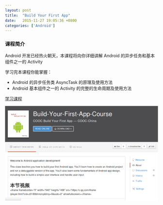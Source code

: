 ```yaml
---
layout: post
title:  "Build Your First App"
date:   2015-11-27 19:05:36 +0800
categories: ['Android']
---
```


### 课程简介

Android 开发已经热火朝天，本课程将向你详细讲解 Android 的异步任务和基本组件之一的 Activity

学习完本课程你能掌握：

* Android 的异步任务类 AsyncTask 的原理及使用方法
* Android 基本组件之一的 Activity 的完整的生命周期及使用方法

[学习课程](https://cooc-china.gitbooks.io/build-your-first-app-course/content/)

[![Android AsyncTask Activity 课程](/images/2015-11-27/build-your-first-app.png)](https://cooc-china.gitbooks.io/build-your-first-app-course/content/)

